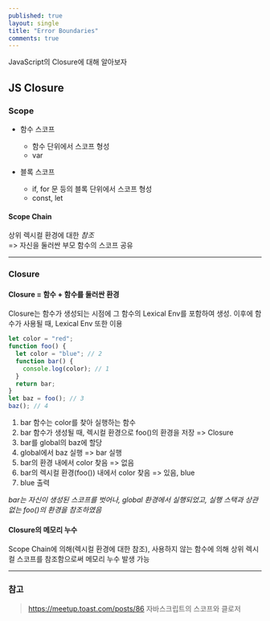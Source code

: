 ```yaml
---
published: true
layout: single
title: "Error Boundaries"
comments: true
---
```


JavaScript의 Closure에 대해 알아보자

## JS Closure

### Scope

- 함수 스코프

  - 함수 단위에서 스코프 형성
  - var

- 블록 스코프
  - if, for 문 등의 블록 단위에서 스코프 형성
  - const, let

#### Scope Chain

상위 렉시컬 환경에 대한 _참조_
<br>
=> 자신을 둘러싼 부모 함수의 스코프 공유

---

### Closure

#### Closure = 함수 + 함수를 둘러싼 환경

Closure는 함수가 생성되는 시점에 그 함수의 Lexical Env를 포함하여 생성. 이후에 함수가 사용될 때, Lexical Env 또한 이용

```javascript
let color = "red";
function foo() {
  let color = "blue"; // 2
  function bar() {
    console.log(color); // 1
  }
  return bar;
}
let baz = foo(); // 3
baz(); // 4
```

1. bar 함수는 color를 찾아 실행하는 함수
2. bar 함수가 생성될 때, 렉시컬 환경으로 foo()의 환경을 저장 => Closure
3. bar를 global의 baz에 할당
4. global에서 baz 실행 => bar 실행
5. bar의 환경 내에서 color 찾음 => 없음
6. bar의 렉시컬 환경(foo()) 내에서 color 찾음 => 있음, blue
7. blue 출력

_bar는 자신이 생성된 스코프를 벗어나, global 환경에서 실행되었고, 실행 스택과 상관없는 foo()의 환경을 참조하였음_

#### Closure의 메모리 누수

Scope Chain에 의해(렉시컬 환경에 대한 참조), 사용하지 않는 함수에 의해 상위 렉시컬 스코프를 참조함으로써 메모리 누수 발생 가능

---

### 참고

> https://meetup.toast.com/posts/86 자바스크립트의 스코프와 클로저
